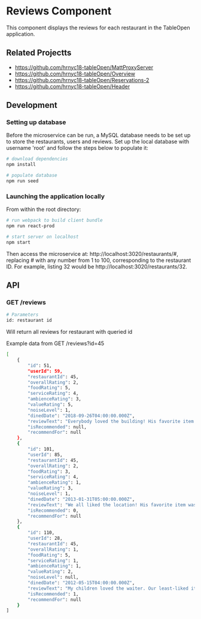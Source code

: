 # Reviews Component
This component displays the reviews for each restaurant in the TableOpen application.

## Related Projectts

  - https://github.com/hrnyc18-tableOpen/MattProxyServer
  - https://github.com/hrnyc18-tableOpen/Overview
  - https://github.com/hrnyc18-tableOpen/Reservations-2
  - https://github.com/hrnyc18-tableOpen/Header

## Development

### Setting up database
Before the microservice can be run, a MySQL database needs to be set up to store the restaurants, users and reviews. Set up the local database with username 'root' and follow the steps below to populate it:

```sh
# download dependencies
npm install

# populate database
npm run seed
```

### Launching the application locally
From within the root directory:

```sh
# run webpack to build client bundle
npm run react-prod

# start server on localhost
npm start
```

Then access the microservice at: http://localhost:3020/restaurants/#, replacing # with any number from 1 to 100, corresponding to the restaurant ID. For example, listing 32 would be http://localhost:3020/restaurants/32.

## API

### GET /reviews

```sh
# Parameters
id: restaurant id
```

Will return all reviews for restaurant with queried id

Example data from GET /reviews?id=45

```sh
[
    {
        "id": 51,
        "userId": 59,
        "restaurantId": 45,
        "overallRating": 2,
        "foodRating": 5,
        "serviceRating": 4,
        "ambienceRating": 3,
        "valueRating": 5,
        "noiseLevel": 1,
        "dinedDate": "2018-09-26T04:00:00.000Z",
        "reviewText": "Everybody loved the building! His favorite item was the salad! My girfriend may not eat here next year.",
        "isRecommended": null,
        "recommendFor": null
    },
    {
        "id": 101,
        "userId": 85,
        "restaurantId": 45,
        "overallRating": 2,
        "foodRating": 3,
        "serviceRating": 4,
        "ambienceRating": 1,
        "valueRating": 3,
        "noiseLevel": 1,
        "dinedDate": "2013-01-31T05:00:00.000Z",
        "reviewText": "We all liked the location! His favorite item was the burger. My friends can come back never!",
        "isRecommended": 0,
        "recommendFor": null
    },
    {
        "id": 110,
        "userId": 28,
        "restaurantId": 45,
        "overallRating": 1,
        "foodRating": 5,
        "serviceRating": 1,
        "ambienceRating": 1,
        "valueRating": 2,
        "noiseLevel": null,
        "dinedDate": "2012-05-15T04:00:00.000Z",
        "reviewText": "My children loved the waiter. Our least-liked item was the chicken fingers! Everyone can't come back soon!",
        "isRecommended": 1,
        "recommendFor": null
    }
]
```
